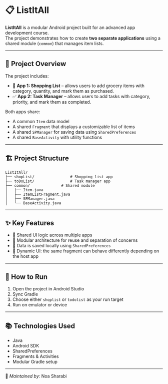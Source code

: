 # 📋 ListItAll

**ListItAll** is a modular Android project built for an advanced app development course.  
The project demonstrates how to create **two separate applications** using a shared module (`common`) that manages item lists.

---

## 📱 Project Overview

The project includes:

- 🛒 **App 1: Shopping List** – allows users to add grocery items with category, quantity, and mark them as purchased.  
- ✅ **App 2: Task Manager** – allows users to add tasks with category, priority, and mark them as completed.

Both apps share:

- A common `Item` data model  
- A shared `Fragment` that displays a customizable list of items  
- A shared `SPManager` for saving data using `SharedPreferences`  
- A shared `BaseActivity` with utility functions

---

## 🏗️ Project Structure

```
ListItAll/
├── shopList/                # Shopping list app
├── toDoList/                # Task manager app
├── common/              # Shared module
│   ├── Item.java
│   ├── ItemListFragment.java
│   ├── SPManager.java
│   └── BaseActivity.java
```

---

## ✨ Key Features

- 🔄 Shared UI logic across multiple apps  
- 🧠 Modular architecture for reuse and separation of concerns  
- 💾 Data is saved locally using `SharedPreferences`  
- 🎨 Dynamic UI: the same fragment can behave differently depending on the host app

---

## 🚀 How to Run

1. Open the project in Android Studio  
2. Sync Gradle  
3. Choose either `shoplist` or `todolist` as your run target  
4. Run on emulator or device

---

## 📚 Technologies Used

- Java  
- Android SDK  
- SharedPreferences  
- Fragments & Activities  
- Modular Gradle setup

---

📌 *Maintained by:*  Noa Sharabi 

